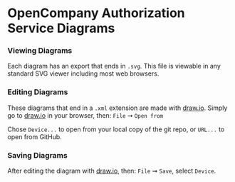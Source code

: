 # OpenCompany Authorization Service Diagrams

### Viewing Diagrams

Each diagram has an export that ends in `.svg`. This file is viewable in any standard SVG viewer including most
web browsers.

### Editing Diagrams

These diagrams that end in a `.xml` extension are made with [draw.io](https://www.draw.io/). Simply go to
[draw.io](https://www.draw.io/) in your browser, then: `File` ➞ `Open from`

Chose `Device...` to open from your local copy of the git repo, or `URL...` to open from GitHub.

### Saving Diagrams

After editing the diagram with [draw.io](https://www.draw.io/), then: `File` ➞ `Save`, select `Device`.